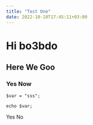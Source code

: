 ```yaml
---
title: "Test One"
date: 2022-10-10T17:45:11+03:00
---
```


# Hi bo3bdo

## Here We Goo

### Yes Now


```
$var = "sss";

echo $var;

```


Yes No
